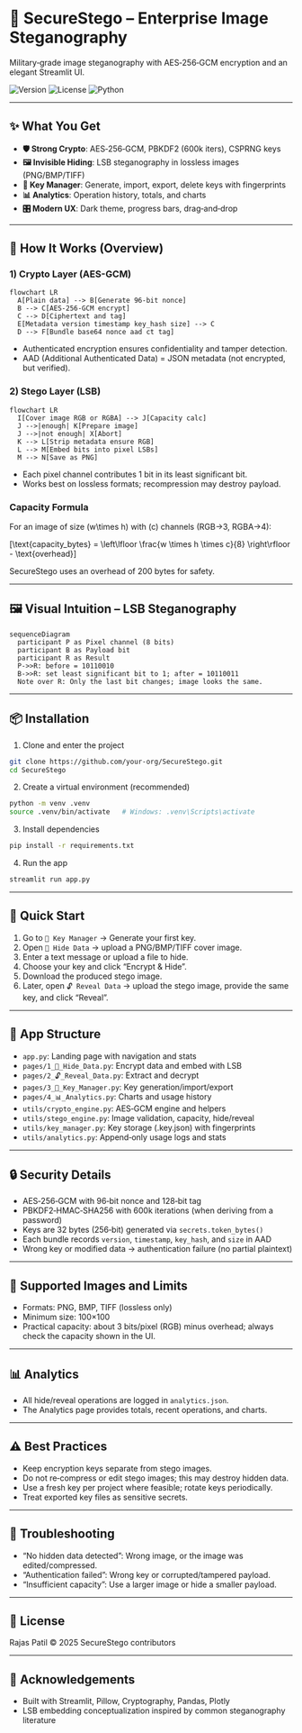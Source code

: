 # 🔐 SecureStego – Enterprise Image Steganography

Military‑grade image steganography with AES‑256‑GCM encryption and an elegant Streamlit UI.

![Version](https://img.shields.io/badge/version-2.0-blue)
![License](https://img.shields.io/badge/license-MIT-green)
![Python](https://img.shields.io/badge/python-3.11+-yellow)

---

## ✨ What You Get

- **🛡️ Strong Crypto**: AES‑256‑GCM, PBKDF2 (600k iters), CSPRNG keys
- **🖼️ Invisible Hiding**: LSB steganography in lossless images (PNG/BMP/TIFF)
- **📂 Key Manager**: Generate, import, export, delete keys with fingerprints
- **📊 Analytics**: Operation history, totals, and charts
- **🎛️ Modern UX**: Dark theme, progress bars, drag‑and‑drop

---

## 🧠 How It Works (Overview)

### 1) Crypto Layer (AES-GCM)

```mermaid
flowchart LR
  A[Plain data] --> B[Generate 96-bit nonce]
  B --> C[AES-256-GCM encrypt]
  C --> D[Ciphertext and tag]
  E[Metadata version timestamp key_hash size] --> C
  D --> F[Bundle base64 nonce aad ct tag]
```

- Authenticated encryption ensures confidentiality and tamper detection.
- AAD (Additional Authenticated Data) = JSON metadata (not encrypted, but verified).

### 2) Stego Layer (LSB)

```mermaid
flowchart LR
  I[Cover image RGB or RGBA] --> J[Capacity calc]
  J -->|enough| K[Prepare image]
  J -->|not enough| X[Abort]
  K --> L[Strip metadata ensure RGB]
  L --> M[Embed bits into pixel LSBs]
  M --> N[Save as PNG]
```

- Each pixel channel contributes 1 bit in its least significant bit.
- Works best on lossless formats; recompression may destroy payload.

### Capacity Formula

For an image of size \(w\times h\) with \(c\) channels (RGB→3, RGBA→4):

\[\text{capacity\_bytes} = \left\lfloor \frac{w \times h \times c}{8} \right\rfloor - \text{overhead}\]

SecureStego uses an overhead of 200 bytes for safety.

---

## 🖼️ Visual Intuition – LSB Steganography

```mermaid
sequenceDiagram
  participant P as Pixel channel (8 bits)
  participant B as Payload bit
  participant R as Result
  P->>R: before = 10110010
  B->>R: set least significant bit to 1; after = 10110011
  Note over R: Only the last bit changes; image looks the same.
```

---

## 📦 Installation

1) Clone and enter the project

```bash
git clone https://github.com/your-org/SecureStego.git
cd SecureStego
```

2) Create a virtual environment (recommended)

```bash
python -m venv .venv
source .venv/bin/activate   # Windows: .venv\Scripts\activate
```

3) Install dependencies

```bash
pip install -r requirements.txt
```

4) Run the app

```bash
streamlit run app.py
```

---

## 🚀 Quick Start

1) Go to `🔑 Key Manager` → Generate your first key.
2) Open `🔐 Hide Data` → upload a PNG/BMP/TIFF cover image.
3) Enter a text message or upload a file to hide.
4) Choose your key and click “Encrypt & Hide”.
5) Download the produced stego image.
6) Later, open `🔓 Reveal Data` → upload the stego image, provide the same key, and click “Reveal”.

---

## 🧭 App Structure

- `app.py`: Landing page with navigation and stats
- `pages/1_🔐_Hide_Data.py`: Encrypt data and embed with LSB
- `pages/2_🔓_Reveal_Data.py`: Extract and decrypt
- `pages/3_🔑_Key_Manager.py`: Key generation/import/export
- `pages/4_📊_Analytics.py`: Charts and usage history
- `utils/crypto_engine.py`: AES‑GCM engine and helpers
- `utils/stego_engine.py`: Image validation, capacity, hide/reveal
- `utils/key_manager.py`: Key storage (.key.json) with fingerprints
- `utils/analytics.py`: Append‑only usage logs and stats

---

## 🔒 Security Details

- AES‑256‑GCM with 96‑bit nonce and 128‑bit tag
- PBKDF2‑HMAC‑SHA256 with 600k iterations (when deriving from a password)
- Keys are 32 bytes (256‑bit) generated via `secrets.token_bytes()`
- Each bundle records `version`, `timestamp`, `key_hash`, and `size` in AAD
- Wrong key or modified data → authentication failure (no partial plaintext)

---

## 🧪 Supported Images and Limits

- Formats: PNG, BMP, TIFF (lossless only)
- Minimum size: 100×100
- Practical capacity: about 3 bits/pixel (RGB) minus overhead; always check the capacity shown in the UI.

---

## 📊 Analytics

- All hide/reveal operations are logged in `analytics.json`.
- The Analytics page provides totals, recent operations, and charts.

---

## ⚠️ Best Practices

- Keep encryption keys separate from stego images.
- Do not re‑compress or edit stego images; this may destroy hidden data.
- Use a fresh key per project where feasible; rotate keys periodically.
- Treat exported key files as sensitive secrets.

---

## 🧰 Troubleshooting

- “No hidden data detected”: Wrong image, or the image was edited/compressed.
- “Authentication failed”: Wrong key or corrupted/tampered payload.
- “Insufficient capacity”: Use a larger image or hide a smaller payload.

---

## 📜 License

Rajas Patil © 2025 SecureStego contributors

---

## 🙌 Acknowledgements

- Built with Streamlit, Pillow, Cryptography, Pandas, Plotly
- LSB embedding conceptualization inspired by common steganography literature